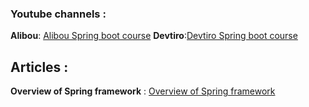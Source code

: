 ### Youtube channels : 
**Alibou**: [Alibou Spring boot course](https://www.youtube.com/watch?v=6r-MpAWVw6c&t=14872s)
**Devtiro**:[Devtiro Spring boot course](https://www.youtube.com/watch?v=Nv2DERaMx-4&t=21684s)

## Articles : 
**Overview of Spring framework** : [Overview of Spring framework](https://docs.spring.io/spring-framework/docs/3.2.x/spring-framework-reference/html/overview.html)